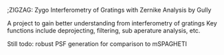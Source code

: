 ;ZIGZAG: Zygo Interferometry of Gratings with Zernike Analysis by Gully

A project to gain better understanding from interferometry of gratings
Key functions include deprojecting, filtering, sub aperature analysis, etc.

Still todo:  robust PSF generation for comparison to mSPAGHETI

